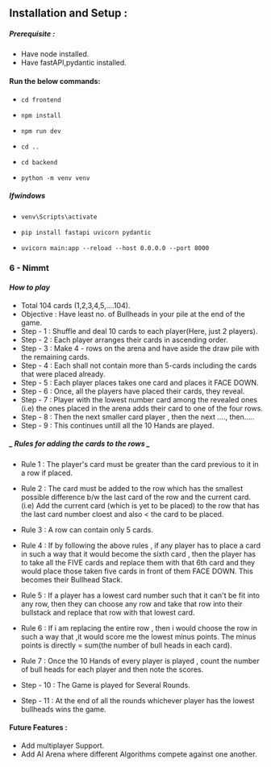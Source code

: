 ## Installation and Setup :

##### Prerequisite :

- Have node installed.
- Have fastAPI,pydantic installed.

#### Run the below commands:

-     cd frontend
-     npm install
-     npm run dev
-     cd ..
-     cd backend
-     python -m venv venv

##### _Ifwindows_

-     venv\Scripts\activate
-     pip install fastapi uvicorn pydantic
-     uvicorn main:app --reload --host 0.0.0.0 --port 8000

### 6 - Nimmt

#### _How to play_

- Total 104 cards (1,2,3,4,5,....104).
- Objective : Have least no. of Bullheads in your pile at the end of the game.
- Step - 1 : Shuffle and deal 10 cards to each player(Here, just 2 players).
- Step - 2 : Each player arranges their cards in ascending order.
- Step - 3 : Make 4 - rows on the arena and have aside the draw pile with the remaining cards.
- Step - 4 : Each shall not contain more than 5-cards including the cards that were placed already.
- Step - 5 : Each player places takes one card and places it FACE DOWN.
- Step - 6 : Once, all the players have placed their cards, they reveal.
- Step - 7 : Player with the lowest number card among the revealed ones (i.e) the ones placed in the arena adds their card to one of the four rows.
- Step - 8 : Then the next smaller card player , then the next ...., then.....
- Step - 9 : This continues untill all the 10 Hands are played.

##### _ Rules for adding the cards to the rows _

- Rule 1 : The player's card must be greater than the card previous to it in a row if placed.
- Rule 2 : The card must be added to the row which has the smallest possible difference b/w the last card of the row and the current card.
  (i.e) Add the current card (which is yet to be placed) to the row that has the last card number cloest and also < the card to be placed.
- Rule 3 : A row can contain only 5 cards.
- Rule 4 : If by following the above rules , if any player has to place a card in such a way that it would become the sixth card , then the player
  has to take all the FIVE cards and replace them with that 6th card and they would place those taken five cards in front of them FACE DOWN.
  This becomes their Bullhead Stack.
- Rule 5 : If a player has a lowest card number such that it can't be fit into any row, then they can choose any row and take that row into their bullstack
  and replace that row with that lowest card.
- Rule 6 : If i am replacing the entire row , then i would choose the row in such a way that ,it would score me the lowest minus points.
  The minus points is directly = sum(the number of bull heads in each card).
- Rule 7 : Once the 10 Hands of every player is played , count the number of bull heads for each player and then note the scores.

- Step - 10 : The Game is played for Several Rounds.
- Step - 11 : At the end of all the rounds whichever player has the lowest bullheads wins the game.

#### Future Features :

- Add multiplayer Support.
- Add AI Arena where different Algorithms compete against one another.
